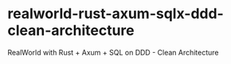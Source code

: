 # realworld-rust-axum-sqlx-ddd-clean-architecture
RealWorld with Rust + Axum + SQL on DDD - Clean Architecture
